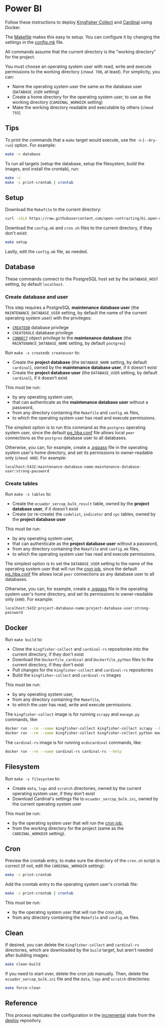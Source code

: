# Power BI

Follow these instructions to deploy [Kingfisher Collect](https://kingfisher-collect.readthedocs.io/en/latest/) and [Cardinal](https://cardinal.readthedocs.io/en/latest/) using Docker.

The [Makefile](Makefile) makes this easy to setup. You can configure it by changing the settings in the [config.mk](config.mk) file.

All commands assume that the current directory is the "working directory" for the project.

You must choose an operating system user with read, write and execute permissions to the working directory (`chmod 700`, at least). For simplicity, you can:

- Name the operating system user the same as the database user (`DATABASE_USER` setting)
- Create a home directory for the operating system user, to use as the working directory (`CARDINAL_WORKDIR` setting)
- Make the working directory readable and executable by others (`chmod 755`)

## Tips

To print the commands that a `make` target would execute, use the `-n` (`--dry-run`) option. For example:

```bash
make -n database
```

To run all targets (setup the database, setup the filesystem, build the images, and install the crontab), run:

```bash
make -s
make -s print-crontab | crontab
```

## Setup

Download the `Makefile` to the current directory:

```bash
curl -sSLO https://raw.githubusercontent.com/open-contracting/bi.open-contracting.org/refs/heads/main/powerbi/Makefile
```

Download the `config.mk` and `cron.sh` files to the current directory, if they don't exist:

```bash
make setup
```

Lastly, edit the `config.mk` file, as needed.

## Database

These commands connect to the PostgreSQL host set by the `DATABASE_HOST` setting, by default `localhost`.

### Create database and user

This step requires a PostgreSQL **maintenance database user** (the `MAINTENANCE_DATABASE_USER` setting, by default the name of the current operating system user) with the privileges:

- [`CREATEDB`](https://www.postgresql.org/docs/current/sql-createrole.html) database privilege
- `CREATEROLE` database privilege
- [`CONNECT`](https://www.postgresql.org/docs/current/ddl-priv.html) object privilege to the **maintenance database** (the `MAINTENANCE_DATABASE_NAME` setting, by default `postgres`)

Run `make -s createdb createuser` to:

- Create the **project database** (the `DATABASE_NAME` setting, by default `cardinal`), owned by the **maintenance database user**, if it doesn't exist
- Create the **project database user** (the `DATABASE_USER` setting, by default `cardinal`), if it doesn't exist

This must be run:

- by any operating system user,
- that can authenticate as the **maintenance database user** without a password,
- from any directory containing the `Makefile` and `config.mk` files,
- to which the operating system user has read and execute permissions.

The simplest option is to run this command as the `postgres` operating system user, since the default [pg_hba.conf](https://www.postgresql.org/docs/current/auth-pg-hba-conf.html) file allows local `peer` connections as the `postgres` database user to all databases.

Otherwise, you can, for example, create a [.pgpass](https://www.postgresql.org/docs/current/libpq-pgpass.html) file in the operating system user's home directory, and set its permissions to owner-readable only (`chmod 400`). For example:

```none
localhost:5432:maintenance-database-name:maintenance-database-user:strong-password
```

### Create tables

Run `make -s tables` to:

- Create the `ecuador_sercop_bulk_result` table, owned by the **project database user**, if it doesn't exist
- Create (or re-create) the `codelist`, `indicator` and `cpc` tables, owned by the **project database user**

This must be run:

- by any operating system user,
- that can authenticate as the **project database user** without a password,
- from any directory containing the `Makefile` and `config.mk` files,
- to which the operating system user has read and execute permissions.

The simplest option is to set the `DATABASE_USER` setting to the name of the operating system user that will run the [cron job](#cron), since the default [pg_hba.conf](https://www.postgresql.org/docs/current/auth-pg-hba-conf.html) file allows local `peer` connections as any database user to all databases.

Otherwise, you can, for example, create a [.pgpass](https://www.postgresql.org/docs/current/libpq-pgpass.html) file in the operating system user's home directory, and set its permissions to owner-readable only (`400`). For example:

```none
localhost:5432:project-database-name:project-database-user:strong-password
```

## Docker

Run `make build` to:

- Clone the `kingfisher-collect` and `cardinal-rs` repositories into the current directory, if they don't exist
- Download the `Dockerfile_cardinal` and `Dockerfile_python` files to the current directory, if they don't exist
- Pull changes for the `kingfisher-collect` and `cardinal-rs` repositories
- Build the `kingfisher-collect` and `cardinal-rs` images

This must be run:

- by any operating system user,
- from any directory containing the `Makefile`,
- to which the user has read, write and execute permissions.

The `kingfisher-collect` image is for running `scrapy` and `manage.py` commands, like:

```bash
docker run --rm --name kingfisher-collect kingfisher-collect scrapy --help
docker run --rm --name kingfisher-collect kingfisher-collect python manage.py --help
```

The `cardinal-rs` image is for running `ocdscardinal` commands, like:

```bash
docker run --rm --name cardinal-rs cardinal-rs --help
```

## Filesystem

Run `make -s filesystem` to:

- Create `data`, `logs` and `scratch` directories, owned by the current operating system user, if they don't exist
- Download Cardinal's settings file to `ecuador_sercop_bulk.ini`, owned by the current operating system user

This must be run:

- by the operating system user that will run the [cron job](#cron),
- from the working directory for the project (same as the `CARDINAL_WORKDIR` setting).

## Cron

Preview the crontab entry, to make sure the directory of the `cron.sh` script is correct (if not, edit the `CARDINAL_WORKDIR` setting):

```bash
make -s print-crontab
```

Add the crontab entry to the operating system user's crontab file:

```bash
make -s print-crontab | crontab
```

This must be run:

- by the operating system user that will run the cron job,
- from any directory containing the `Makefile` and `config.mk` files.

## Clean

If desired, you can delete the `kingfisher-collect` and `cardinal-rs` directories, which are downloaded by the `build` target, but aren't needed after building images:

```bash
make clean-build
```

If you need to start over, delete the cron job manually. Then, delete the `ecuador_sercop_bulk.ini` file and the `data`, `logs` and `scratch` directories:

```bash
make force-clean
```

## Reference

This process replicates the configuration in the [incremental](https://github.com/open-contracting/deploy/blob/main/salt/kingfisher/collect/incremental.sls) state from the [deploy](https://ocdsdeploy.readthedocs.io/en/latest/) repository.
